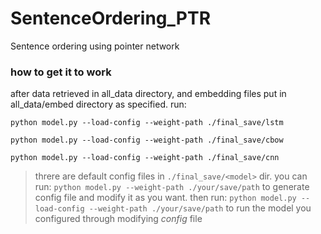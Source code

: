 # SentenceOrdering_PTR
Sentence ordering using pointer network
### how to get it to work
after data retrieved in all_data directory, and embedding files put in all_data/embed directory as specified. run: 

`python model.py --load-config --weight-path ./final_save/lstm`

`python model.py --load-config --weight-path ./final_save/cbow`

`python model.py --load-config --weight-path ./final_save/cnn`

>threre are default config files in `./final_save/<model>` dir.
>you can run: 
>`python model.py --weight-path ./your/save/path` 
>to generate config file and modify it as you want. then run:
>`python model.py --load-config --weight-path ./your/save/path` 
>to run the model you configured through modifying *config* file

